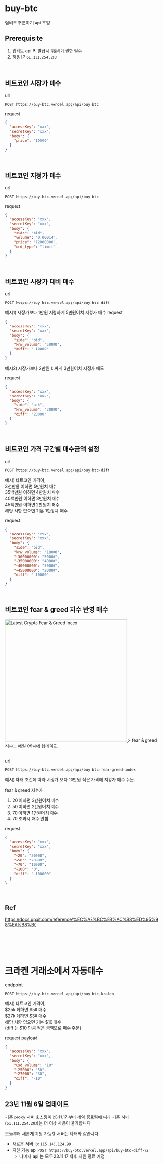 # buy-btc

업비트 주문하기 api 포팅

## Prerequisite

1. 업비트 api 키 발급시 `주문하기` 권한 필수
2. 허용 IP `61.111.254.203`

<br/>

## 비트코인 시장가 매수

url

```
POST https://buy-btc.vercel.app/api/buy-btc
```

request

```json
{
  "accessKey": "xxx",
  "secretKey": "xxx",
  "body": {
    "price": "10000"
  }
}
```

<br/>

## 비트코인 지정가 매수

url

```
POST https://buy-btc.vercel.app/api/buy-btc
```

request

```json
{
  "accessKey": "xxx",
  "secretKey": "xxx",
  "body": {
    "side": "bid",
    "volume": "0.00014",
    "price": "72000000",
    "ord_type": "limit"
  }
}
```

<br/>

## 비트코인 시장가 대비 매수

url

```
POST https://buy-btc.vercel.app/api/buy-btc-diff
```

예시1) 시장가보다 1만원 저렴하게 5만원어치 지정가 매수
request

```json
{
  "accessKey": "xxx",
  "secretKey": "xxx",
  "body": {
    "side": "bid",
    "krw_volume": "50000",
    "diff": "-10000"
  }
}
```

예시2) 시장가보다 2만원 비싸게 3만원어치 지정가 매도

request

```json
{
  "accessKey": "xxx",
  "secretKey": "xxx",
  "body": {
    "side": "ask",
    "krw_volume": "30000",
    "diff": "20000"
  }
}
```

<br/>

## 비트코인 가격 구간별 매수금액 설정

url

```
POST https://buy-btc.vercel.app/api/buy-btc-diff
```

예시) 비트코인 가격이,<br/>
3천만원 이하면 5만원치 매수<br/>
35백만원 이하면 4만원치 매수<br/>
40백만원 이하면 3만원치 매수<br/>
45백만원 이하면 2만원치 매수<br/>
해당 사항 없으면 기본 1만원치 매수<br/>

request

```json
{
  "accessKey": "xxx",
  "secretKey": "xxx",
  "body": {
    "side": "bid",
    "krw_volume": "10000",
    "~30000000": "50000",
    "~35000000": "40000",
    "~40000000": "30000",
    "~45000000": "20000",
    "diff": "-10000"
  }
}
```

<br/>

## 비트코인 fear & greed 지수 반영 매수

<a href="https://alternative.me/crypto/">
    <img style="width: 400px;" src="https://alternative.me/crypto/fear-and-greed-index.png" alt="Latest Crypto Fear & Greed Index" />
<a>
> fear & greed 지수는 매일 09시에 업데이트.

<br/>
<br/>

url

```
POST https://buy-btc.vercel.app/api/buy-btc-fear-greed-index
```

예시) 아래 조건에 따라 시장가 보다 10만원 적은 가격에 지정가 매수 주문.

fear & greed 지수가

1. 20 이하면 3만원어치 매수
1. 50 이하면 2만원어치 매수
1. 70 이하면 1만원어치 매수
1. 70 초과시 매수 안함

request

```json
{
  "accessKey": "xxx",
  "secretKey": "xxx",
  "body": {
    "~20": "30000",
    "~50": "20000",
    "~70": "10000",
    "~100": "0",
    "diff": "-100000"
  }
}
```

<br/>

## Ref

https://docs.upbit.com/reference/%EC%A3%BC%EB%AC%B8%ED%95%98%EA%B8%B0

<br/>
<br/>
<br/>
<br/>

# 크라켄 거래소에서 자동매수

endpoint

```
POST https://buy-btc.vercel.app/api/buy-btc-kraken
```

예시) 비트코인 가격이,<br/>
$25k 이하면 $50 매수<br/>
$27k 이하면 $30 매수<br/>
해당 사항 없으면 기본 $10 매수<br/>
(diff 는 $10 만큼 적은 금액으로 매수 주문)

request payload

```json
{
  "accessKey": "xxx",
  "secretKey": "xxx",
  "body": {
    "usd_volume": "10",
    "~25000": "50",
    "~27000": "30",
    "diff": "-10"
  }
}
```

## 23년 11월 6일 업데이트

기존 proxy 서버 호스팅이 23.11.17 부터 계약 종료됨에 따라 기존 서버(`61.111.254.203`)는 더 이상 사용이 불가합니다.

오늘부터 새롭게 지원 가능한 서버는 아래와 같습니다.

- 새로운 서버 ip: `115.140.124.99`
- 지원 가능 api `POST https://buy-btc.vercel.app/api/buy-btc-diff-v2`
  - 나머지 api 는 모두 23.11.17 이후 지원 종료 예정
